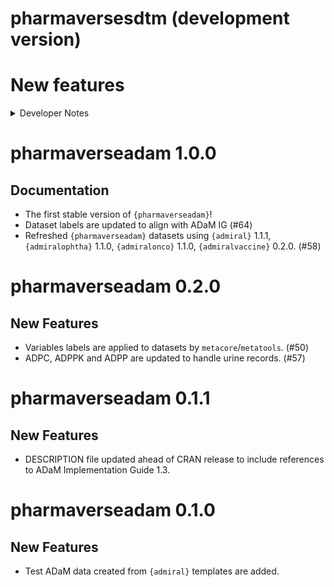# pharmaversesdtm (development version)

# New features

<details>
<summary>Developer Notes</summary>

- Activated automatic version bumping CICD workflow. (#72)

</details>

# pharmaverseadam 1.0.0

## Documentation
  - The first stable version of `{pharmaverseadam}`!
  - Dataset labels are updated to align with ADaM IG (#64) 
  - Refreshed `{pharmaverseadam}` datasets using `{admiral}` 1.1.1, `{admiralophtha}` 1.1.0, `{admiralonco}` 1.1.0, `{admiralvaccine}` 0.2.0.  (#58)

# pharmaverseadam 0.2.0

## New Features

 - Variables labels are applied to datasets by `metacore`/`metatools`. (#50)
 - ADPC, ADPPK and ADPP are updated to handle urine records. (#57)

# pharmaverseadam 0.1.1

## New Features

 - DESCRIPTION file updated ahead of CRAN release to include references to ADaM Implementation Guide 1.3.

# pharmaverseadam 0.1.0

## New Features

 - Test ADaM data created from `{admiral}` templates are added.


